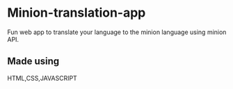 # Minion-translation-app
Fun web app to translate your language to the minion language using minion API.

## Made using 
HTML,CSS,JAVASCRIPT
